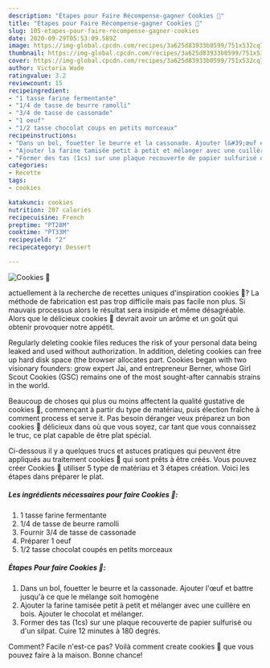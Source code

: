 ```yaml
---
description: "Étapes pour Faire Récompense-gagner Cookies 🍪"
title: "Étapes pour Faire Récompense-gagner Cookies 🍪"
slug: 105-etapes-pour-faire-recompense-gagner-cookies
date: 2020-09-29T05:53:09.589Z
image: https://img-global.cpcdn.com/recipes/3a625d83933b0599/751x532cq70/cookies-🍪-photo-principale-de-la-recette.jpg
thumbnail: https://img-global.cpcdn.com/recipes/3a625d83933b0599/751x532cq70/cookies-🍪-photo-principale-de-la-recette.jpg
cover: https://img-global.cpcdn.com/recipes/3a625d83933b0599/751x532cq70/cookies-🍪-photo-principale-de-la-recette.jpg
author: Victoria Wade
ratingvalue: 3.2
reviewcount: 15
recipeingredient:
- "1 tasse farine fermentante"
- "1/4 de tasse de beurre ramolli"
- "3/4 de tasse de cassonade"
- "1 oeuf"
- "1/2 tasse chocolat coups en petits morceaux"
recipeinstructions:
- "Dans un bol, fouetter le beurre et la cassonade. Ajouter l&#39;œuf et battre jusqu&#39;à ce que le mélange soit homogène"
- "Ajouter la farine tamisée petit à petit et mélanger avec une cuillère en bois. Ajouter le chocolat et mélanger."
- "Former des tas (1cs) sur une plaque recouverte de papier sulfurisé ou d&#39;un silpat. Cuire 12 minutes à 180 degrés."
categories:
- Recette
tags:
- cookies

katakunci: cookies 
nutrition: 207 calories
recipecuisine: French
preptime: "PT28M"
cooktime: "PT33M"
recipeyield: "2"
recipecategory: Dessert

---
```



![Cookies 🍪](https://img-global.cpcdn.com/recipes/3a625d83933b0599/751x532cq70/cookies-🍪-photo-principale-de-la-recette.jpg)

actuellement à la recherche de recettes uniques d'inspiration cookies 🍪? La méthode de fabrication est pas trop difficile mais pas facile non plus. Si mauvais processus alors le résultat sera insipide et même désagréable. Alors que le délicieux cookies 🍪 devrait avoir un arôme et un goût qui obtenir provoquer notre appétit.

Regularly deleting cookie files reduces the risk of your personal data being leaked and used without authorization. In addition, deleting cookies can free up hard disk space (the browser allocates part. Cookies began with two visionary founders: grow expert Jai, and entrepreneur Berner, whose Girl Scout Cookies (GSC) remains one of the most sought-after cannabis strains in the world.

Beaucoup de choses qui plus ou moins affectent la qualité gustative de cookies 🍪, commençant à partir du type de matériau, puis élection fraîche à comment process et serve it. Pas besoin déranger veux préparez un bon cookies 🍪 délicieux dans où que vous soyez, car tant que vous connaissez le truc, ce plat capable de être plat spécial.


Ci-dessous il y a quelques trucs et astuces pratiques qui peuvent être appliqués au traitement cookies 🍪 qui sont prêts à être créés. Vous pouvez créer Cookies 🍪 utiliser 5 type de matériau et 3 étapes création. Voici les étapes dans préparer le plat.

<!--inarticleads1-->

##### Les ingrédients nécessaires pour faire Cookies 🍪:

1.  1 tasse farine fermentante
1.  1/4 de tasse de beurre ramolli
1. Fournir 3/4 de tasse de cassonade
1. Préparer 1 oeuf
1.  1/2 tasse chocolat coupés en petits morceaux




<!--inarticleads2-->

##### Étapes Pour faire Cookies 🍪:

1. Dans un bol, fouetter le beurre et la cassonade. Ajouter l&#39;œuf et battre jusqu&#39;à ce que le mélange soit homogène
1. Ajouter la farine tamisée petit à petit et mélanger avec une cuillère en bois. Ajouter le chocolat et mélanger.
1. Former des tas (1cs) sur une plaque recouverte de papier sulfurisé ou d&#39;un silpat. Cuire 12 minutes à 180 degrés.





Comment? Facile n'est-ce pas? Voilà comment create cookies 🍪 que vous pouvez faire à la maison. Bonne chance!
